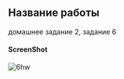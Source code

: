 <h2>Название работы</h2>
домашнее задание 2, задание 6
<h4>ScreenShot</h4>

![6hw](https://user-images.githubusercontent.com/29713494/27994976-c6ed85e4-64cf-11e7-854d-57a9f3a4223e.png)

